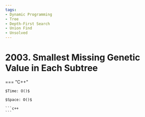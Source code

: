 ```yaml
---
tags:
- Dynamic Programming
- Tree
- Depth-First Search
- Union Find
- Unsolved
---
```



# 2003. Smallest Missing Genetic Value in Each Subtree

=== "C++"

    $Time: O()$

    $Space: O()$

    ```c++
    ```
